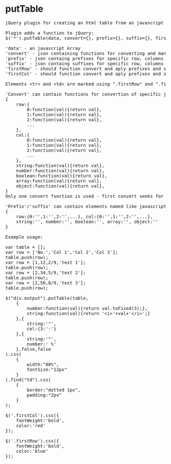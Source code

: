 # putTable
<pre>
jQuery plugin for creating an html table from an javascript array.

Plugin adds a function to jQuery:
$('*').putTable(data, convert={}, prefix={}, suffix={}, firstRow=true, firstCol=true)

'data' - an javascript Array
'convert' - json containing functions for converting and manipulating of 'data' array elements
'prefix' - json containg prefixes for specific row, columns and data types
'suffix' - json containg suffixes for specific row, columns and data types
'firstRow' - should function convert and aply prefixes and suffixes for the first row
'firstCol' - should function convert and aply prefixes and suffixes for the first column

Elements &lt;tr&gt; and &lt;td&gt; are marked using ".firstRow" and ".firstCol" classes.

'Convert' can contain functions for convertion of specific javascript data types and functions for convertion of specific rows and columns:
{
    row:{
        0:function(val){return val},
        1:function(val){return val},
        2:function(val){return val},
        ...
    },
    col:{
        0:function(val){return val},
        1:function(val){return val},
        2:function(val){return val},
        ...
    },
    string:function(val){return val},
    number:function(val){return val},
    boolean:function(val){return val},
    array:function(val){return val},
    object:function(val){return val},
}
Only one convert function is used - first convert seeks for 'row' function, then for 'col' function, and in the end for a data type function. If none of the convert functions is found the unconverted value is used.

'Prefix'/'suffix' can contain elements named like javascript data types and 'row'/'col' elements:
{
    row:{0:'',1:'',2:'',...}, col:{0:'',1:'',2:'',...},
    string:'', number:'', boolean:'', array:'', object:''
}

Example usage:

var table = [];
var row = ['No.','Col 1','Col 2','Col 3'];
table.push(row);
var row = [1,12,2/9,'text 1'];
table.push(row);
var row = [2,34,5/9,'text 2'];
table.push(row);
var row = [2,56,8/9,'text 3'];
table.push(row);

$("div.output").putTable(table,
    {
        number:function(val){return val.toFixed(3);},
        string:function(val){return '&lt;i&gt;'+val+'&lt;/i&gt;';}
    },{
        string:'"',
        col:{3:'-'}
    },{
        string:'"',
        number:' %'
    },false,false
).css(
    {
        width:"80%",
        fontSize:"12px"
    }
).find("td").css(
    {
        border:"dotted 1px",
        padding:"2px"
    }
);

$('.firstCol').css({
    fontWeight:'bold',
    color:'red'
});

$('.firstRow').css({
    fontWeight:'bold',
    color:'blue'
});
</pre>
